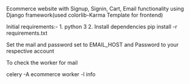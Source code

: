 Ecommerce website with Signup, Signin, Cart, Email functionality using Django framework(used colorlib-Karma Template for frontend)

Initial requirements:-
	1. python 3
	2. Install dependencies
        pip install -r requirements.txt

Set the mail and password set to EMAIL_HOST and Password to your respective account

To check the worker for mail

celery -A ecommerce worker -l info

